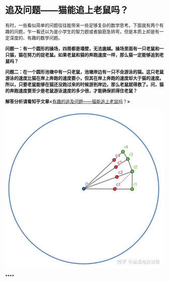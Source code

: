 # 追及问题——猫能追上老鼠吗？

有时，一些看似简单的问题往往能带来一些足够复杂的数学思考。下面就有两个有趣的问题，乍一看还以为是小学生的智力题或者脑筋急转弯，但是本质上却是有一定深度的、有趣的数学问题。

**问题一：有一个圆形的操场，四周都是墙壁，无法逾越。操场里面有一只老鼠和一只猫，猫在努力的捉老鼠。如果老鼠和猫的奔跑速度一样，那么猫一定能够追到老鼠吗？**

 **问题二：在一个圆形池塘中有一只老鼠，池塘岸边有一只不会游泳的猫。这只老鼠游泳的速度比猫在岸上奔跑的速度要小，但其在岸上奔跑的速度却大于猫的速度。所以，只要老鼠能够在猫还没跑过来的时候游到岸边，那么老鼠就得救了。问，猫的奔跑速度要至少是老鼠游泳速度的多少倍，才能确保抓得住老鼠？**

**解答分析请看知乎文章&lt;**[有趣的追及问题——猫能追上老鼠吗](https://zhuanlan.zhihu.com/p/80701068)？**&gt;**

![&#x95EE;&#x9898;&#x4E00;&#x4E2D;&#x7684;&#x8001;&#x9F20;&#x9003;&#x8131;&#x7B56;&#x7565;](.gitbook/assets/image%20%283%29.png)

\*\*\*\*

